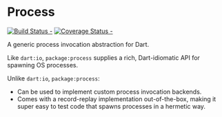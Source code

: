 # Process

[![Build Status -](https://travis-ci.org/google/process.dart.svg?branch=master)](https://travis-ci.org/google/process.dart)
[![Coverage Status -](https://coveralls.io/repos/github/google/process.dart/badge.svg?branch=master)](https://coveralls.io/github/google/process.dart?branch=master)

A generic process invocation abstraction for Dart.

Like `dart:io`, `package:process` supplies a rich, Dart-idiomatic API for
spawning OS processes.

Unlike `dart:io`, `package:process`:

- Can be used to implement custom process invocation backends.
- Comes with a record-replay implementation out-of-the-box, making it super
  easy to test code that spawns processes in a hermetic way.
